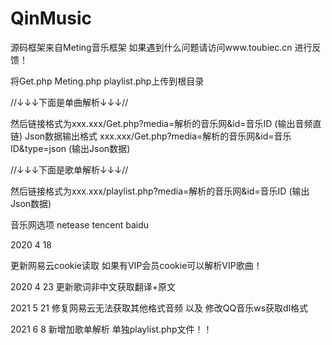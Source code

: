 # QinMusic
源码框架来自Meting音乐框架
如果遇到什么问题请访问www.toubiec.cn 进行反馈！

将Get.php Meting.php playlist.php上传到根目录

//↓↓↓下面是单曲解析↓↓↓//

然后链接格式为xxx.xxx/Get.php?media=解析的音乐网&id=音乐ID  (输出音频直链)
Json数据输出格式 xxx.xxx/Get.php?media=解析的音乐网&id=音乐ID&type=json (输出Json数据)

//↓↓↓下面是歌单解析↓↓↓//

然后链接格式为xxx.xxx/playlist.php?media=解析的音乐网&id=音乐ID  (输出Json数据)

音乐网选项 netease tencent baidu

2020 4 18

更新网易云cookie读取 如果有VIP会员cookie可以解析VIP歌曲！

2020 4 23 更新歌词非中文获取翻译+原文

2021 5 21 修复网易云无法获取其他格式音频 以及 修改QQ音乐ws获取dl格式

2021 6 8 新增加歌单解析 单独playlist.php文件！！
